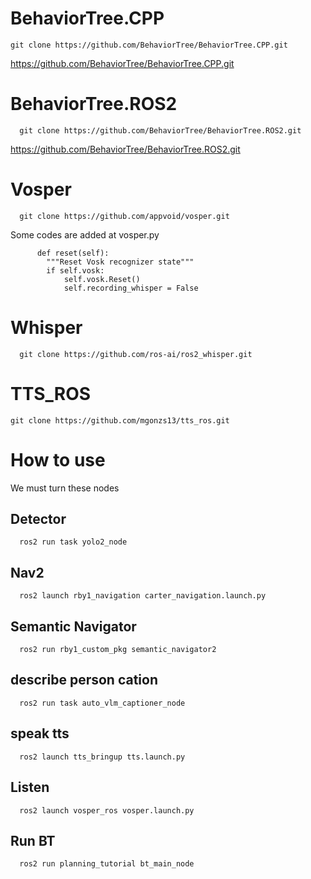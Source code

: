 # BehaviorTree.CPP

```
git clone https://github.com/BehaviorTree/BehaviorTree.CPP.git
```


https://github.com/BehaviorTree/BehaviorTree.CPP.git

# BehaviorTree.ROS2
```
  git clone https://github.com/BehaviorTree/BehaviorTree.ROS2.git
```

https://github.com/BehaviorTree/BehaviorTree.ROS2.git

# Vosper 
```
  git clone https://github.com/appvoid/vosper.git
```
Some codes are added at vosper.py 

```
      def reset(self):
        """Reset Vosk recognizer state"""
        if self.vosk:
            self.vosk.Reset()
            self.recording_whisper = False
```
# Whisper
```
  git clone https://github.com/ros-ai/ros2_whisper.git
```

# TTS_ROS
```
git clone https://github.com/mgonzs13/tts_ros.git
```



# How to use

We must turn these nodes

## Detector

```
  ros2 run task yolo2_node
```

## Nav2

```
  ros2 launch rby1_navigation carter_navigation.launch.py
```

## Semantic Navigator

```
  ros2 run rby1_custom_pkg semantic_navigator2
```

## describe person cation

```
  ros2 run task auto_vlm_captioner_node
```

## speak tts

```
  ros2 launch tts_bringup tts.launch.py
```

## Listen 

```
  ros2 launch vosper_ros vosper.launch.py
```

## Run BT

```
  ros2 run planning_tutorial bt_main_node
```


